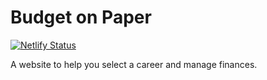 # Budget on Paper

[![Netlify Status](https://api.netlify.com/api/v1/badges/ac151535-67fb-4ae0-98e5-d1adbc96abc3/deploy-status)](https://app.netlify.com/sites/budget-on-paper/deploys)

A website to help you select a career and manage finances.
